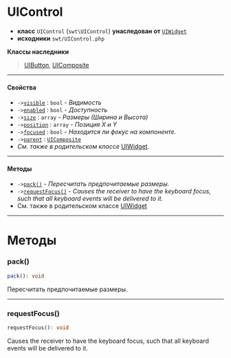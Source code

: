 # UIControl

- **класс** `UIControl` (`swt\UIControl`) **унаследован от** [`UIWidget`](https://github.com/jphp-compiler/jphp-swt-ext/blob/master/api-docs/classes/swt/UIWidget.ru.md)
- **исходники** `swt/UIControl.php`

**Классы наследники**

> [UIButton](https://github.com/jphp-compiler/jphp-swt-ext/blob/master/api-docs/classes/swt/UIButton.ru.md), [UIComposite](https://github.com/jphp-compiler/jphp-swt-ext/blob/master/api-docs/classes/swt/UIComposite.ru.md)

---

#### Свойства

- `->`[`visible`](#prop-visible) : `bool` - _Видимость_
- `->`[`enabled`](#prop-enabled) : `bool` - _Доступность_
- `->`[`size`](#prop-size) : `array` - _Размеры (Ширина и Высота)_
- `->`[`position`](#prop-position) : `array` - _Позиция X и Y_
- `->`[`focused`](#prop-focused) : `bool` - _Находится ли фокус на компоненте._
- `->`[`parent`](#prop-parent) : [`UIComposite`](https://github.com/jphp-compiler/jphp-swt-ext/blob/master/api-docs/classes/swt/UIComposite.ru.md)
- *См. также в родительском классе* [UIWidget](https://github.com/jphp-compiler/jphp-swt-ext/blob/master/api-docs/classes/swt/UIWidget.ru.md).

---

#### Методы

- `->`[`pack()`](#method-pack) - _Пересчитать предпочитаемые размеры._
- `->`[`requestFocus()`](#method-requestfocus) - _Causes the receiver to have the keyboard focus, such that all keyboard events will be delivered to it._
- См. также в родительском классе [UIWidget](https://github.com/jphp-compiler/jphp-swt-ext/blob/master/api-docs/classes/swt/UIWidget.ru.md)

---
# Методы

<a name="method-pack"></a>

### pack()
```php
pack(): void
```
Пересчитать предпочитаемые размеры.

---

<a name="method-requestfocus"></a>

### requestFocus()
```php
requestFocus(): void
```
Causes the receiver to have the keyboard focus, such that all keyboard events will be delivered to it.